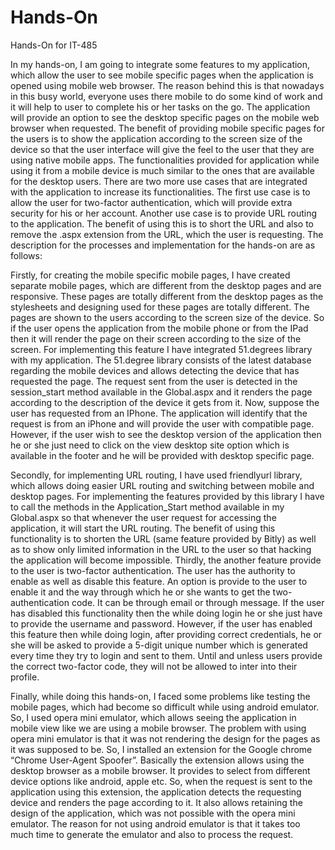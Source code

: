 # Hands-On
Hands-On for IT-485

In my hands-on, I am going to integrate some features to my application, which allow the user to see mobile specific pages when the application is opened using mobile web browser. The reason behind this is that nowadays in this busy world, everyone uses there mobile to do some kind of work and it will help to user to complete his or her tasks on the go. The application will provide an option to see the desktop specific pages on the mobile web browser when requested. The benefit of providing mobile specific pages for the users is to show the application according to the screen size of the device so that the user interface will give the feel to the user that they are using native mobile apps. The functionalities provided for application while using it from a mobile device is much similar to the ones that are available for the desktop users. There are two more use cases that are integrated with the application to increase its functionalities. The first use case is to allow the user for two-factor authentication, which will provide extra security for his or her account. Another use case is to provide URL routing to the application. The benefit of using this is to short the URL and also to remove the .aspx extension from the URL, which the user is requesting. The description for the processes and implementation for the hands-on are as follows:

Firstly, for creating the mobile specific mobile pages, I have created separate mobile pages, which are different from the desktop pages and are responsive. These pages are totally different from the desktop pages as the stylesheets and designing used for these pages are totally different. The pages are shown to the users according to the screen size of the device. So if the user opens the application from the mobile phone or from the IPad then it will render the page on their screen according to the size of the screen. For implementing this feature I have integrated 51.degrees library with my application. The 51.degree library consists of the latest database regarding the mobile devices and allows detecting the device that has requested the page. The request sent from the user is detected in the session_start method available in the Global.aspx and it renders the page according to the description of the device it gets from it. Now, suppose the user has requested from an IPhone. The application will identify that the request is from an iPhone and will provide the user with compatible page. However, if the user wish to see the desktop version of the application then he or she just need to click on the view desktop site option which is available in the footer and he will be provided with desktop specific page. 

Secondly, for implementing URL routing, I have used friendlyurl library, which allows doing easier URL routing and switching between mobile and desktop pages. For implementing the features provided by this library I have to call the methods in the Application_Start method available in my Global.aspx so that whenever the user request for accessing the application, it will start the URL routing. The benefit of using this functionality is to shorten the URL (same feature provided by Bitly) as well as to show only limited information in the URL to the user so that hacking the application will become impossible.
Thirdly, the another feature provide to the user is two-factor authentication. The user has the authority to enable as well as disable this feature. An option is provide to the user to enable it and the way through which he or she wants to get the two-authentication code. It can be through email or through message. If the user has disabled this functionality then the while doing login he or she just have to provide the username and password. However, if the user has enabled this feature then while doing login, after providing correct credentials, he or she will be asked to provide a 5-digit unique number which is generated every time they try to  login and sent to them. Until and unless users provide the correct two-factor code, they will not be allowed to inter into their profile.

Finally, while doing this hands-on, I faced some problems like testing the mobile pages, which had become so difficult while using android emulator. So, I used opera mini emulator, which allows seeing the application in mobile view like we are using a mobile browser. The problem with using opera mini emulator is that it was not rendering the design for the pages as it was supposed to be. So, I installed an extension for the Google chrome “Chrome User-Agent Spoofer”. Basically the extension allows using the desktop browser as a mobile browser. It provides to select from different device options like android, apple etc. So, when the request is sent to the application using this extension, the application detects the requesting device and renders the page according to it. It also allows retaining the design of the application, which was not possible with the opera mini emulator. The reason for not using android emulator is that it takes too much time to generate the emulator and also to process the request.
